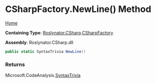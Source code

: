 <a name="_top"></a>

# CSharpFactory\.NewLine\(\) Method

[Home](../../../../README.md#_top)

**Containing Type**: [Roslynator.CSharp](../../README.md#_top)\.[CSharpFactory](../README.md#_top)

**Assembly**: Roslynator\.CSharp\.dll

```csharp
public static SyntaxTrivia NewLine()
```

### Returns

Microsoft\.CodeAnalysis\.[SyntaxTrivia](https://docs.microsoft.com/en-us/dotnet/api/microsoft.codeanalysis.syntaxtrivia)


